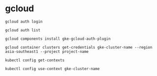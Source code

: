 # gcloud

```shell
gcloud auth login
```

```shell
gcloud auth list
```

```shell
gcloud components install gke-gcloud-auth-plugin
```

```shell
gcloud container clusters get-credentials gke-cluster-name --region asia-southeast1 --project project-name
```

```shell
kubectl config get-contexts
```

```shell
kubectl config use-context gke-cluster-name
```
